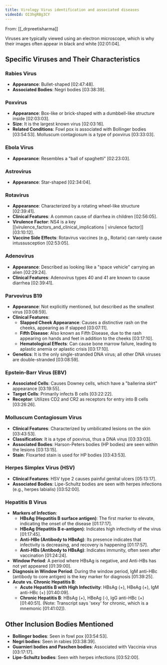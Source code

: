 ```yaml
---
title: Virology Virus identification and associated diseases
videoId: OI3hgRBg3CY
---
```


From: [[_drpreetisharma]] <br/> 

Viruses are typically viewed using an electron microscope, which is why their images often appear in black and white <a class="yt-timestamp" data-t="02:01:04">[02:01:04]</a>.

## Specific Viruses and Their Characteristics

### Rabies Virus
*   **Appearance**: Bullet-shaped <a class="yt-timestamp" data-t="02:47:48">[02:47:48]</a>.
*   **Associated Bodies**: Negri bodies <a class="yt-timestamp" data-t="03:38:39">[03:38:39]</a>.

### Poxvirus
*   **Appearance**: Box-like or brick-shaped with a dumbbell-like structure inside <a class="yt-timestamp" data-t="02:03:03">[02:03:03]</a>.
*   **Size**: It is the largest known virus <a class="yt-timestamp" data-t="02:03:16">[02:03:16]</a>.
*   **Related Conditions**: Fowl pox is associated with Bollinger bodies <a class="yt-timestamp" data-t="03:54:53">[03:54:53]</a>. Molluscum contagiosum is a type of poxvirus <a class="yt-timestamp" data-t="03:33:03">[03:33:03]</a>.

### Ebola Virus
*   **Appearance**: Resembles a "ball of spaghetti" <a class="yt-timestamp" data-t="02:23:03">[02:23:03]</a>.

### Astrovirus
*   **Appearance**: Star-shaped <a class="yt-timestamp" data-t="02:34:04">[02:34:04]</a>.

### Rotavirus
*   **Appearance**: Characterized by a rotating wheel-like structure <a class="yt-timestamp" data-t="02:39:41">[02:39:41]</a>.
*   **Clinical Features**: A common cause of diarrhea in children <a class="yt-timestamp" data-t="02:56:05">[02:56:05]</a>.
*   **Virulence Factor**: NS4 is a key [[virulence_factors_and_clinical_implications | virulence factor]] <a class="yt-timestamp" data-t="03:10:12">[03:10:12]</a>.
*   **Vaccine Side Effects**: Rotavirus vaccines (e.g., Rotarix) can rarely cause intussusception <a class="yt-timestamp" data-t="02:53:05">[02:53:05]</a>.

### Adenovirus
*   **Appearance**: Described as looking like a "space vehicle" carrying an alien <a class="yt-timestamp" data-t="02:29:24">[02:29:24]</a>.
*   **Clinical Features**: Adenovirus types 40 and 41 are known to cause diarrhea <a class="yt-timestamp" data-t="02:39:41">[02:39:41]</a>.

### Parvovirus B19
*   **Appearance**: Not explicitly mentioned, but described as the smallest virus <a class="yt-timestamp" data-t="03:08:59">[03:08:59]</a>.
*   **Clinical Features**:
    *   **Slapped Cheek Appearance**: Causes a distinctive rash on the cheeks, appearing as if slapped <a class="yt-timestamp" data-t="03:07:11">[03:07:11]</a>.
    *   **Fifth Disease**: Also known as Fifth Disease, due to the rash appearing on hands and feet in addition to the cheeks <a class="yt-timestamp" data-t="03:17:10">[03:17:10]</a>.
    *   **Hematological Effects**: Can cause bone marrow failure, leading to aplastic anemia or aplastic crisis <a class="yt-timestamp" data-t="03:17:10">[03:17:10]</a>.
*   **Genetics**: It is the only single-stranded DNA virus; all other DNA viruses are double-stranded <a class="yt-timestamp" data-t="03:08:59">[03:08:59]</a>.

### Epstein-Barr Virus (EBV)
*   **Associated Cells**: Causes Downey cells, which have a "ballerina skirt" appearance <a class="yt-timestamp" data-t="03:19:55">[03:19:55]</a>.
*   **Target Cells**: Primarily infects B cells <a class="yt-timestamp" data-t="03:22:22">[03:22:22]</a>.
*   **Receptor**: Utilizes CD2 and CR2 as receptors for entry into B cells <a class="yt-timestamp" data-t="03:26:26">[03:26:26]</a>.

### Molluscum Contagiosum Virus
*   **Clinical Features**: Characterized by umbilicated lesions on the skin <a class="yt-timestamp" data-t="03:43:53">[03:43:53]</a>.
*   **Classification**: It is a type of poxvirus, thus a DNA virus <a class="yt-timestamp" data-t="03:33:03">[03:33:03]</a>.
*   **Associated Bodies**: Harson-Peters bodies (HP bodies) are seen within the lesions <a class="yt-timestamp" data-t="03:13:15">[03:13:15]</a>.
*   **Stain**: Floxarted stain is used for HP bodies <a class="yt-timestamp" data-t="03:43:53">[03:43:53]</a>.

### Herpes Simplex Virus (HSV)
*   **Clinical Features**: HSV type 2 causes painful genital ulcers <a class="yt-timestamp" data-t="05:13:17">[05:13:17]</a>.
*   **Associated Bodies**: Lipe-Schultz bodies are seen with herpes infections (e.g., herpes labialis) <a class="yt-timestamp" data-t="03:52:00">[03:52:00]</a>.

### Hepatitis B Virus
*   **Markers of Infection**:
    *   **HBsAg (Hepatitis B surface antigen)**: The first marker to elevate, indicating the onset of the disease <a class="yt-timestamp" data-t="01:17:17">[01:17:17]</a>.
    *   **HBeAg (Hepatitis B e-antigen)**: Indicates high infectivity of the virus <a class="yt-timestamp" data-t="01:17:45">[01:17:45]</a>.
    *   **Anti-HBe (Antibody to HBeAg)**: Its presence indicates that infectivity is decreasing, and recovery is happening <a class="yt-timestamp" data-t="01:17:57">[01:17:57]</a>.
    *   **Anti-HBs (Antibody to HBsAg)**: Indicates immunity, often seen after vaccination <a class="yt-timestamp" data-t="01:24:24">[01:24:24]</a>.
*   **Window Period**: A period where HBsAg is negative, and Anti-HBs has not yet appeared <a class="yt-timestamp" data-t="01:39:00">[01:39:00]</a>.
*   **Diagnosis in Window Period**: During the window period, IgM anti-HBc (antibody to core antigen) is the key marker for diagnosis <a class="yt-timestamp" data-t="01:39:25">[01:39:25]</a>.
*   **Acute vs. Chronic Hepatitis B**:
    *   **Acute Hepatitis B with High Infectivity**: HBsAg (+), HBeAg (+), IgM anti-HBc (+) <a class="yt-timestamp" data-t="01:40:09">[01:40:09]</a>.
    *   **Chronic Hepatitis B**: HBsAg (+), HBeAg (-), IgG anti-HBc (+) <a class="yt-timestamp" data-t="01:40:51">[01:40:51]</a>. (Note: Transcript says 'sexy' for chronic, which is a mnemonic <a class="yt-timestamp" data-t="01:41:02">[01:41:02]</a>).

## Other Inclusion Bodies Mentioned
*   **Bollinger bodies**: Seen in fowl pox <a class="yt-timestamp" data-t="03:54:53">[03:54:53]</a>.
*   **Negri bodies**: Seen in rabies <a class="yt-timestamp" data-t="03:38:39">[03:38:39]</a>.
*   **Guarnieri bodies and Paschen bodies**: Associated with Vaccinia virus <a class="yt-timestamp" data-t="03:17:17">[03:17:17]</a>.
*   **Lipe-Schultz bodies**: Seen with herpes infections <a class="yt-timestamp" data-t="03:52:00">[03:52:00]</a>.